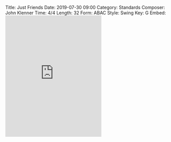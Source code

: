Title: Just Friends
Date: 2019-07-30 09:00
Category: Standards
Composer: John Klenner
Time: 4/4
Length: 32
Form: ABAC
Style: Swing
Key: G
Embed: <iframe src="https://open.spotify.com/embed/user/thatdavidmiller/playlist/778ER0UeVhwnLC6EM7Izm3" width="300" height="380" frameborder="0" allowtransparency="true" allow="encrypted-media"></iframe>
